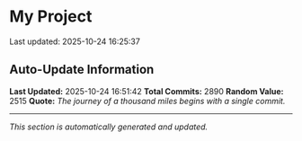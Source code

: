 # My Project


Last updated: 2025-10-24 16:25:37

















































































































































































































































































































































































































































































































































































































































































































































































































































































































































































































































































































































































































































































































































































































































































































































































































































































































































































































































































































































































































































































































































































































































































































































































































































































































































































































































































































































































































































































































































































































































































































































































































































































































































































































## Auto-Update Information

**Last Updated:** 2025-10-24 16:51:42
**Total Commits:** 2890
**Random Value:** 2515
**Quote:** _The journey of a thousand miles begins with a single commit._

---
_This section is automatically generated and updated._